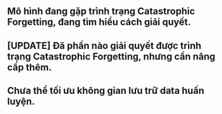 ## Mô hình đang gặp trình trạng Catastrophic Forgetting, đang tìm hiểu cách giải quyết.
## [UPDATE] Đã phần nào giải quyết được trình trạng Catastrophic Forgetting, nhưng cần nâng cấp thêm.
## Chưa thể tối ưu không gian lưu trữ data huấn luyện.
